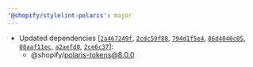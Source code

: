 ```yaml
---
'@shopify/stylelint-polaris': major
---
```


- Updated dependencies \[[`2a467249f`](https://github.com/Shopify/polaris/commit/2a467249f3a198dc252eba53df9fecc7bf6572dd), [`2cdc59f88`](https://github.com/Shopify/polaris/commit/2cdc59f8823a6529ebb6150c316934633f86b28c), [`794d1f5e4`](https://github.com/Shopify/polaris/commit/794d1f5e4b79a2721594979d31972cd7534d6174), [`86d4040c05`](https://github.com/Shopify/polaris/commit/86d4040c052a0dba0cb6f0d6e0f6fb8faf14c532), [`08aaf11ec`](https://github.com/Shopify/polaris/commit/08aaf11ec59680155476a20036a672795c2bad47), [`a2aefd0`](https://github.com/Shopify/polaris/commit/a2aefd0608b854b376c1f8de8bd33195074dc7e3), [`2ce6c37`](https://github.com/Shopify/polaris/commit/2ce6c375d9a180609c087764d963bb20868e03bf)]:
  - @shopify/polaris-tokens@8.0.0
